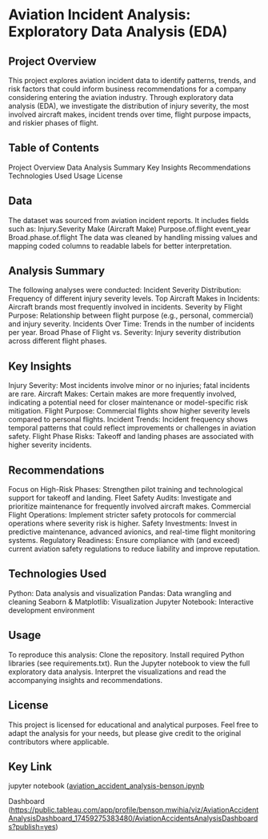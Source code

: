 # Aviation Incident Analysis: Exploratory Data Analysis (EDA)
## Project Overview
This project explores aviation incident data to identify patterns, trends, and risk factors that could inform business recommendations for a company considering entering the aviation industry.
Through exploratory data analysis (EDA), we investigate the distribution of injury severity, the most involved aircraft makes, incident trends over time, flight purpose impacts, and riskier phases of flight.

## Table of Contents
Project Overview
Data
Analysis Summary
Key Insights
Recommendations
Technologies Used
Usage
License

## Data
The dataset was sourced from aviation incident reports.
It includes fields such as:
Injury.Severity
Make (Aircraft Make)
Purpose.of.flight
event_year
Broad.phase.of.flight
The data was cleaned by handling missing values and mapping coded columns to readable labels for better interpretation.
## Analysis Summary

The following analyses were conducted:
Incident Severity Distribution: Frequency of different injury severity levels.
Top Aircraft Makes in Incidents: Aircraft brands most frequently involved in incidents.
Severity by Flight Purpose: Relationship between flight purpose (e.g., personal, commercial) and injury severity.
Incidents Over Time: Trends in the number of incidents per year.
Broad Phase of Flight vs. Severity: Injury severity distribution across different flight phases.

## Key Insights
Injury Severity: Most incidents involve minor or no injuries; fatal incidents are rare.
Aircraft Makes: Certain makes are more frequently involved, indicating a potential need for closer maintenance or model-specific risk mitigation.
Flight Purpose: Commercial flights show higher severity levels compared to personal flights.
Incident Trends: Incident frequency shows temporal patterns that could reflect improvements or challenges in aviation safety.
Flight Phase Risks: Takeoff and landing phases are associated with higher severity incidents.

## Recommendations
Focus on High-Risk Phases: Strengthen pilot training and technological support for takeoff and landing.
Fleet Safety Audits: Investigate and prioritize maintenance for frequently involved aircraft makes.
Commercial Flight Operations: Implement stricter safety protocols for commercial operations where severity risk is higher.
Safety Investments: Invest in predictive maintenance, advanced avionics, and real-time flight monitoring systems.
Regulatory Readiness: Ensure compliance with (and exceed) current aviation safety regulations to reduce liability and improve reputation.

## Technologies Used
Python: Data analysis and visualization
Pandas: Data wrangling and cleaning
Seaborn & Matplotlib: Visualization
Jupyter Notebook: Interactive development environment

## Usage
To reproduce this analysis:
Clone the repository.
Install required Python libraries (see requirements.txt).
Run the Jupyter notebook to view the full exploratory data analysis.
Interpret the visualizations and read the accompanying insights and recommendations.

## License
This project is licensed for educational and analytical purposes.
Feel free to adapt the analysis for your needs, but please give credit to the original contributors where applicable.

## Key Link
jupyter notebook ([aviation_accident_analysis-benson.ipynb](https://github.com/BMwihia/aviation-accidents-analysis/blob/main/aviation_accident_analysis-benson.ipynb)

Dashboard (https://public.tableau.com/app/profile/benson.mwihia/viz/AviationAccidentAnalysisDashboard_17459275383480/AviationAccidentsAnalysisDashboards?publish=yes)
